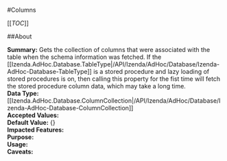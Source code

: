 #Columns

[[_TOC_]]

##About

**Summary:** Gets the collection of columns that were associated with the table when the schema information was fetched. If the [[Izenda.AdHoc.Database.TableType|/API/Izenda/AdHoc/Database/Izenda-AdHoc-Database-TableType]] is a stored procedure and lazy loading of stored procedures is on,  then calling this property for the fist time will fetch the stored procedure column data, which may take a long time.  
**Data Type:** [[Izenda.AdHoc.Database.ColumnCollection|/API/Izenda/AdHoc/Database/Izenda-AdHoc-Database-ColumnCollection]]  
**Accepted Values:**   
**Default Value:** {}  
**Impacted Features:**   
**Purpose:**   
**Usage:**   
**Caveats:**   

